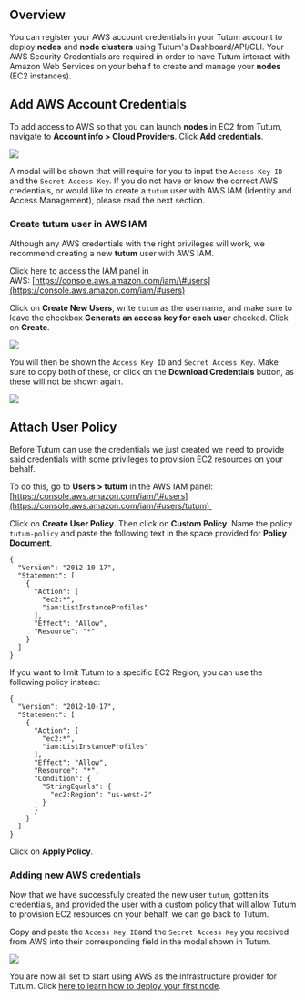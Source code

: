 ## Overview 

You can register your AWS account credentials in your Tutum account
to deploy **nodes** and **node clusters** using Tutum's
Dashboard/API/CLI. Your AWS Security Credentials are required in order to
have Tutum interact with Amazon Web Services on your behalf to create
and manage your **nodes** (EC2 instances).

## Add AWS Account Credentials

To add access to AWS so that you can launch **nodes** in EC2 from Tutum,
navigate to **Account info \> Cloud Providers**. Click **Add
credentials**.

![](https://s.tutum.co/support/images/link-aws-account.png)

A modal will be shown that will require for you to input
the `Access Key ID` and the `Secret Access Key`. If you do not have or know the correct AWS credentials, or would like to create a `tutum` user with AWS IAM (Identity and Access Management), please read the next section.

### Create tutum user in AWS IAM

Although any AWS credentials with the right privileges will work, we
recommend creating a new **tutum** user with AWS IAM. 

Click here to access the IAM panel in AWS: [https://console.aws.amazon.com/iam/\#users](https://console.aws.amazon.com/iam/#users)

Click on **Create New Users**, write `tutum` as the username, and make
sure to leave the checkbox **Generate an access key for each user**
checked. Click on **Create**.

![](https://s.tutum.co/support/images/aws-iam-step-1.png)

You will then be shown the `Access Key ID` and `Secret Access Key`. Make
sure to copy both of these, or click on the **Download Credentials**
button, as these will not be shown again.

![](https://s.tutum.co/support/images/aws-iam-step-2.png)

## Attach User Policy

Before Tutum can use the credentials we just created we need to provide
said credentials with some privileges to provision EC2 resources on your
behalf. 

To do this, go to **Users \> tutum** in the AWS IAM panel: [https://console.aws.amazon.com/iam/\#users](https://console.aws.amazon.com/iam/#users/tutum) 

Click on **Create User Policy**. Then click on **Custom Policy**. Name
the policy `tutum-policy` and paste the following text in the space
provided for **Policy Document**.

```
{
  "Version": "2012-10-17",
  "Statement": [
    {
      "Action": [
        "ec2:*",
        "iam:ListInstanceProfiles"
      ],
      "Effect": "Allow",
      "Resource": "*"
    }
  ]
}
```

If you want to limit Tutum to a specific EC2 Region, you can use the following policy instead:

```
{
  "Version": "2012-10-17",
  "Statement": [
    {
      "Action": [
        "ec2:*",
        "iam:ListInstanceProfiles"
      ],
      "Effect": "Allow",
      "Resource": "*",
      "Condition": {
        "StringEquals": {
          "ec2:Region": "us-west-2"
        }
      }
    }
  ]
}
```

Click on **Apply Policy**.

### Adding new AWS credentials

Now that we have successfuly created the new user `tutum`, gotten its
credentials, and provided the user with a custom policy that will allow
Tutum to provision EC2 resources on your behalf, we can go back to
Tutum.

Copy and paste the `Access Key ID`and the `Secret Access Key` you
received from AWS into their corresponding field in the modal shown in
Tutum.

![](https://s.tutum.co/support/images/aws-modal.png)

You are now all set to start using AWS as the infrastructure provider
for Tutum. Click [here to learn how to deploy your first node](https://support.tutum.co/support/solutions/articles/5000523221). 
